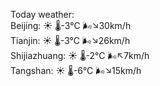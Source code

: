 Today weather:  
Beijing: ☀️   🌡️-3°C 🌬️↘30km/h  
Tianjin: ☀️   🌡️-3°C 🌬️↘26km/h  
Shijiazhuang: ☀️   🌡️-2°C 🌬️↖7km/h  
Tangshan: ☀️   🌡️-6°C 🌬️↘15km/h  
